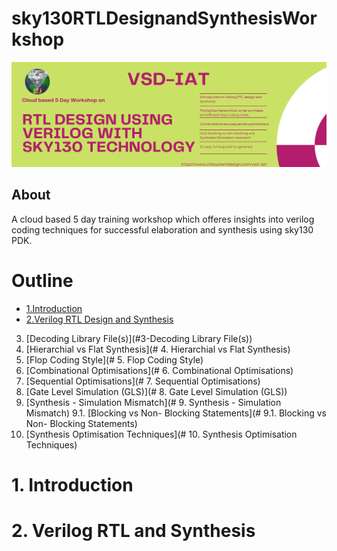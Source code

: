 # sky130RTLDesignandSynthesisWorkshop
![Workshop Banner](/docs/workshop_banner.png)

## About

A cloud based 5 day training workshop which offeres insights into verilog coding techniques for successful elaboration and synthesis using sky130 PDK.

# Outline

- [1.Introduction](#1-Introduction)
- [2.Verilog RTL Design and Synthesis](https://github.com/jargonized/sky130RTLDesignandSynthesisWorkshop/blob/main/README.md#2-verilog-rtl-and-synthesis)
3. [Decoding Library File(s)](#3-Decoding Library File(s))
4. [Hierarchial vs Flat Synthesis](# 4. Hierarchial vs Flat Synthesis)
5. [Flop Coding Style](# 5. Flop Coding Style)
6. [Combinational Optimisations](# 6. Combinational Optimisations)
7. [Sequential Optimisations](# 7. Sequential Optimisations)
8. [Gate Level Simulation (GLS)](# 8. Gate Level Simulation (GLS))
9. [Synthesis - Simulation Mismatch](# 9. Synthesis - Simulation Mismatch)
9.1. [Blocking vs Non- Blocking Statements](# 9.1. Blocking vs Non- Blocking Statements)
10. [Synthesis Optimisation Techniques](# 10. Synthesis Optimisation Techniques)

# 1. Introduction

# 2. Verilog RTL and Synthesis

